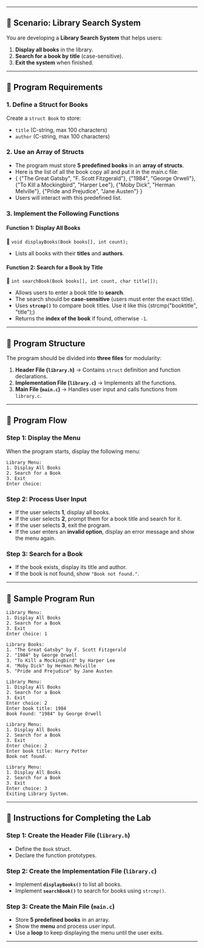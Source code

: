 
---

## **📌 Scenario: Library Search System**  
You are developing a **Library Search System** that helps users:  
1. **Display all books** in the library.  
2. **Search for a book by title** (case-sensitive).  
3. **Exit the system** when finished.  

---

## **📌 Program Requirements**  

### **1. Define a Struct for Books**  
Create a `struct Book` to store:  
- `title` (C-string, max 100 characters)  
- `author` (C-string, max 100 characters)  

### **2. Use an Array of Structs**  
- The program must store **5 predefined books** in an **array of structs**.  
- Here is the list of all the book copy all and put it in the main.c file: 
- {
        {"The Great Gatsby", "F. Scott Fitzgerald"},
        {"1984", "George Orwell"},
        {"To Kill a Mockingbird", "Harper Lee"},
        {"Moby Dick", "Herman Melville"},
        {"Pride and Prejudice", "Jane Austen"}
    }
- Users will interact with this predefined list.

### **3. Implement the Following Functions**  

#### **Function 1: Display All Books**  
📌 `void displayBooks(Book books[], int count);`  
- Lists all books with their **titles** and **authors**.  

#### **Function 2: Search for a Book by Title**  
📌 `int searchBook(Book books[], int count, char title[]);`  
- Allows users to enter a book title to **search**.  
- The search should be **case-sensitive** (users must enter the exact title).  
- Uses **`strcmp()`** to compare book titles. Use it like this (strcmp("booktitle", "title");)  
- Returns the **index of the book** if found, otherwise `-1`.  

---

## **📌 Program Structure**  
The program should be divided into **three files** for modularity:  

1. **Header File (`library.h`)** → Contains `struct` definition and function declarations.  
2. **Implementation File (`library.c`)** → Implements all the functions.  
3. **Main File (`main.c`)** → Handles user input and calls functions from `library.c`.  

---

## **📌 Program Flow**  

### **Step 1: Display the Menu**  
When the program starts, display the following menu:  

```plaintext
Library Menu:
1. Display All Books
2. Search for a Book
3. Exit
Enter choice:
```

### **Step 2: Process User Input**  
- If the user selects **1**, display all books.  
- If the user selects **2**, prompt them for a book title and search for it.  
- If the user selects **3**, exit the program.  
- If the user enters an **invalid option**, display an error message and show the menu again.  

### **Step 3: Search for a Book**  
- If the book exists, display its title and author.  
- If the book is not found, show `"Book not found."`.  

---

## **📌 Sample Program Run**  

```plaintext
Library Menu:
1. Display All Books
2. Search for a Book
3. Exit
Enter choice: 1

Library Books:
1. "The Great Gatsby" by F. Scott Fitzgerald
2. "1984" by George Orwell
3. "To Kill a Mockingbird" by Harper Lee
4. "Moby Dick" by Herman Melville
5. "Pride and Prejudice" by Jane Austen

Library Menu:
1. Display All Books
2. Search for a Book
3. Exit
Enter choice: 2
Enter book title: 1984
Book Found: "1984" by George Orwell

Library Menu:
1. Display All Books
2. Search for a Book
3. Exit
Enter choice: 2
Enter book title: Harry Potter
Book not found.

Library Menu:
1. Display All Books
2. Search for a Book
3. Exit
Enter choice: 3
Exiting Library System.
```

---

## **📌 Instructions for Completing the Lab**  

### **Step 1: Create the Header File (`library.h`)**  
- Define the `Book` struct.  
- Declare the function prototypes.  

### **Step 2: Create the Implementation File (`library.c`)**  
- Implement **`displayBooks()`** to list all books.  
- Implement **`searchBook()`** to search for books using `strcmp()`.  

### **Step 3: Create the Main File (`main.c`)**  
- Store **5 predefined books** in an array.  
- Show the **menu** and process user input.  
- Use a **loop** to keep displaying the menu until the user exits.  

---
